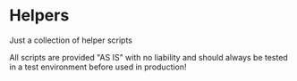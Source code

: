 # Helpers

Just a collection of helper scripts

All scripts are provided "AS IS" with no liability and should always be tested in a test environment before used in production!
